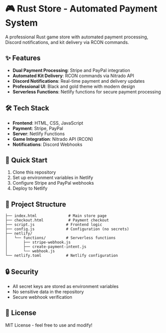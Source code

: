 # 🎮 Rust Store - Automated Payment System

A professional Rust game store with automated payment processing, Discord notifications, and kit delivery via RCON commands.

## ✨ Features

- **Dual Payment Processing**: Stripe and PayPal integration
- **Automated Kit Delivery**: RCON commands via Nitrado API
- **Discord Notifications**: Real-time payment and delivery updates
- **Professional UI**: Black and gold theme with modern design
- **Serverless Functions**: Netlify functions for secure payment processing

## 🛠️ Tech Stack

- **Frontend**: HTML, CSS, JavaScript
- **Payment**: Stripe, PayPal
- **Server**: Netlify Functions
- **Game Integration**: Nitrado API (RCON)
- **Notifications**: Discord Webhooks

## 🚀 Quick Start

1. Clone this repository
2. Set up environment variables in Netlify
3. Configure Stripe and PayPal webhooks
4. Deploy to Netlify

## 📁 Project Structure

```
├── index.html              # Main store page
├── checkout.html           # Payment checkout
├── script.js              # Frontend logic
├── config.js              # Configuration (no secrets)
├── netlify/
│   └── functions/         # Serverless functions
│       ├── stripe-webhook.js
│       ├── create-payment-intent.js
│       └── webhook.js
└── netlify.toml           # Netlify configuration
```

## 🔒 Security

- All secret keys are stored as environment variables
- No sensitive data in the repository
- Secure webhook verification

## 📝 License

MIT License - feel free to use and modify! 